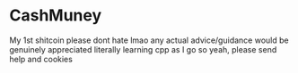 # CashMuney
My 1st shitcoin please dont hate lmao
any actual advice/guidance would be genuinely appreciated
literally learning cpp as I go so yeah, please send help and cookies
